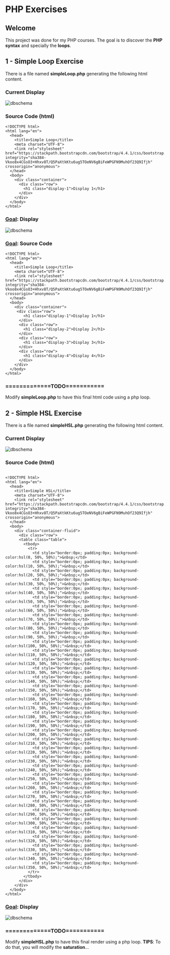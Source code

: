 # PHP Exercises



## Welcome

This project was done for my PHP courses.
The goal is to discover the **PHP syntax** and specially the **loops**.



## 1 - Simple Loop Exercise

There is a file named **simpleLoop.php** generating the following html content.

### Current Display

![dbschema](simpleLoop_initial.png)

### Source Code (html)

```php+HTML
<!DOCTYPE html>
<html lang="en">
  <head>
    <title>Simple Loop</title>
    <meta charset="UTF-8">
    <link rel="stylesheet" href="https://stackpath.bootstrapcdn.com/bootstrap/4.4.1/css/bootstrap.min.css" integrity="sha384-Vkoo8x4CGsO3+Hhxv8T/Q5PaXtkKtu6ug5TOeNV6gBiFeWPGFN9MuhOf23Q9Ifjh" crossorigin="anonymous">
  </head>
  <body>
    <div class="container">
      <div class="row">
        <h1 class="display-1">Display 1</h1>
      </div>
    </div>
  </body>
</html>
```



### <u>Goal</u>: Display

![dbschema](simpleLoop_final.png)

### <u>Goal</u>: Source Code

```php+HTML
<!DOCTYPE html>
<html lang="en">
  <head>
    <title>Simple Loop</title>
    <meta charset="UTF-8">
    <link rel="stylesheet" href="https://stackpath.bootstrapcdn.com/bootstrap/4.4.1/css/bootstrap.min.css" integrity="sha384-Vkoo8x4CGsO3+Hhxv8T/Q5PaXtkKtu6ug5TOeNV6gBiFeWPGFN9MuhOf23Q9Ifjh" crossorigin="anonymous">
  </head>
  <body>
    <div class="container">
     <div class="row">
        <h1 class="display-1">Display 1</h1>
      </div>
      <div class="row">
        <h1 class="display-2">Display 2</h1>
      </div>
      <div class="row">
        <h1 class="display-3">Display 3</h1>
      </div>
      <div class="row">
        <h1 class="display-4">Display 4</h1>
      </div>
    </div>
  </body>
</html>
```



### =============TODO===========

Modify **simpleLoop.php** to have this final html code using a php loop.





## 2 - Simple HSL Exercise

There is a file named **simpleHSL.php** generating the following html content.

### Current Display

![dbschema](simpleHSL_initial.png)

### Source Code (html)

```php+HTML

<!DOCTYPE html>
<html lang="en">
  <head>
    <title>Simple HSL</title>
    <meta charset="UTF-8">
    <link rel="stylesheet" href="https://stackpath.bootstrapcdn.com/bootstrap/4.4.1/css/bootstrap.min.css" integrity="sha384-Vkoo8x4CGsO3+Hhxv8T/Q5PaXtkKtu6ug5TOeNV6gBiFeWPGFN9MuhOf23Q9Ifjh" crossorigin="anonymous">
  </head>
  <body>
    <div class="container-fluid">
      <div class="row">
      <table class="table">
        <tbody>
          <tr>
            <td style="border:0px; padding:0px; background-color:hsl(0, 50%, 50%);">&nbsp;</td>
            <td style="border:0px; padding:0px; background-color:hsl(10, 50%, 50%);">&nbsp;</td>
            <td style="border:0px; padding:0px; background-color:hsl(20, 50%, 50%);">&nbsp;</td>
            <td style="border:0px; padding:0px; background-color:hsl(30, 50%, 50%);">&nbsp;</td>
            <td style="border:0px; padding:0px; background-color:hsl(40, 50%, 50%);">&nbsp;</td>
            <td style="border:0px; padding:0px; background-color:hsl(50, 50%, 50%);">&nbsp;</td>
            <td style="border:0px; padding:0px; background-color:hsl(60, 50%, 50%);">&nbsp;</td>
            <td style="border:0px; padding:0px; background-color:hsl(70, 50%, 50%);">&nbsp;</td>
            <td style="border:0px; padding:0px; background-color:hsl(80, 50%, 50%);">&nbsp;</td>
            <td style="border:0px; padding:0px; background-color:hsl(90, 50%, 50%);">&nbsp;</td>
            <td style="border:0px; padding:0px; background-color:hsl(100, 50%, 50%);">&nbsp;</td>
            <td style="border:0px; padding:0px; background-color:hsl(110, 50%, 50%);">&nbsp;</td>
            <td style="border:0px; padding:0px; background-color:hsl(120, 50%, 50%);">&nbsp;</td>
            <td style="border:0px; padding:0px; background-color:hsl(130, 50%, 50%);">&nbsp;</td>
            <td style="border:0px; padding:0px; background-color:hsl(140, 50%, 50%);">&nbsp;</td>
            <td style="border:0px; padding:0px; background-color:hsl(150, 50%, 50%);">&nbsp;</td>
            <td style="border:0px; padding:0px; background-color:hsl(160, 50%, 50%);">&nbsp;</td>
            <td style="border:0px; padding:0px; background-color:hsl(170, 50%, 50%);">&nbsp;</td>
            <td style="border:0px; padding:0px; background-color:hsl(180, 50%, 50%);">&nbsp;</td>
            <td style="border:0px; padding:0px; background-color:hsl(190, 50%, 50%);">&nbsp;</td>
            <td style="border:0px; padding:0px; background-color:hsl(200, 50%, 50%);">&nbsp;</td>
            <td style="border:0px; padding:0px; background-color:hsl(210, 50%, 50%);">&nbsp;</td>
            <td style="border:0px; padding:0px; background-color:hsl(220, 50%, 50%);">&nbsp;</td>
            <td style="border:0px; padding:0px; background-color:hsl(230, 50%, 50%);">&nbsp;</td>
            <td style="border:0px; padding:0px; background-color:hsl(240, 50%, 50%);">&nbsp;</td>
            <td style="border:0px; padding:0px; background-color:hsl(250, 50%, 50%);">&nbsp;</td>
            <td style="border:0px; padding:0px; background-color:hsl(260, 50%, 50%);">&nbsp;</td>
            <td style="border:0px; padding:0px; background-color:hsl(270, 50%, 50%);">&nbsp;</td>
            <td style="border:0px; padding:0px; background-color:hsl(280, 50%, 50%);">&nbsp;</td>
            <td style="border:0px; padding:0px; background-color:hsl(290, 50%, 50%);">&nbsp;</td>
            <td style="border:0px; padding:0px; background-color:hsl(300, 50%, 50%);">&nbsp;</td>
            <td style="border:0px; padding:0px; background-color:hsl(310, 50%, 50%);">&nbsp;</td>
            <td style="border:0px; padding:0px; background-color:hsl(320, 50%, 50%);">&nbsp;</td>
            <td style="border:0px; padding:0px; background-color:hsl(330, 50%, 50%);">&nbsp;</td>
            <td style="border:0px; padding:0px; background-color:hsl(340, 50%, 50%);">&nbsp;</td>
            <td style="border:0px; padding:0px; background-color:hsl(350, 50%, 50%);">&nbsp;</td>
          </tr>
        </tbody>
      </div>
    </div>
  </body>
</html>
```



### <u>Goal</u>: Display

![dbschema](simpleHSL_final.png)



### =============TODO===========

Modify **simpleHSL.php** to have this final render using a php loop.
**TIPS**: To do that, you will modify the **saturation**...